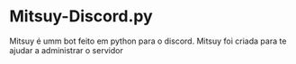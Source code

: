 # Mitsuy-Discord.py
Mitsuy é umm bot feito em python para o discord. Mitsuy foi criada para te ajudar a administrar o servidor
